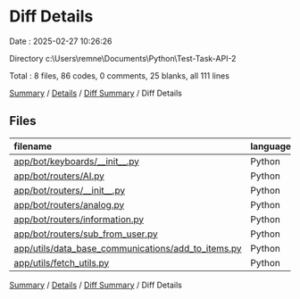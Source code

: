 # Diff Details

Date : 2025-02-27 10:26:26

Directory c:\\Users\\remne\\Documents\\Python\\Test-Task-API-2

Total : 8 files,  86 codes, 0 comments, 25 blanks, all 111 lines

[Summary](results.md) / [Details](details.md) / [Diff Summary](diff.md) / Diff Details

## Files
| filename | language | code | comment | blank | total |
| :--- | :--- | ---: | ---: | ---: | ---: |
| [app/bot/keyboards/\_\_init\_\_.py](/app/bot/keyboards/__init__.py) | Python | 0 | 0 | 1 | 1 |
| [app/bot/routers/AI.py](/app/bot/routers/AI.py) | Python | 29 | 0 | 7 | 36 |
| [app/bot/routers/\_\_init\_\_.py](/app/bot/routers/__init__.py) | Python | 2 | 0 | -1 | 1 |
| [app/bot/routers/analog.py](/app/bot/routers/analog.py) | Python | -3 | 0 | 0 | -3 |
| [app/bot/routers/information.py](/app/bot/routers/information.py) | Python | 18 | 0 | 6 | 24 |
| [app/bot/routers/sub\_from\_user.py](/app/bot/routers/sub_from_user.py) | Python | 17 | 0 | 6 | 23 |
| [app/utils/data\_base\_communications/add\_to\_items.py](/app/utils/data_base_communications/add_to_items.py) | Python | 2 | 0 | 1 | 3 |
| [app/utils/fetch\_utils.py](/app/utils/fetch_utils.py) | Python | 21 | 0 | 5 | 26 |

[Summary](results.md) / [Details](details.md) / [Diff Summary](diff.md) / Diff Details
